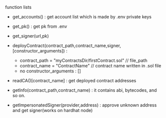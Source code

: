

function lists

- get_accounts() : get account list which is made by .env private keys

- get_pk() : get pk from .env

- get_signer(url,pk)

- deployContract(contract_path,contract_name,signer,[constructor_arguments])
: 
    - contract_path = "myContractsDir/firstContract.sol" // file_path
    - contract_name = "ContractName" // contract name written in .sol file
    - no constructor_arguments : []

- readCA()[contract_name] : get deployed contract addresses

- getInfo(contract_path,contract_name) : it contains abi, bytecodes, and so on.

- getImpersonatedSigner(provider,address) : approve unknown address and get signer(works on hardhat node)


